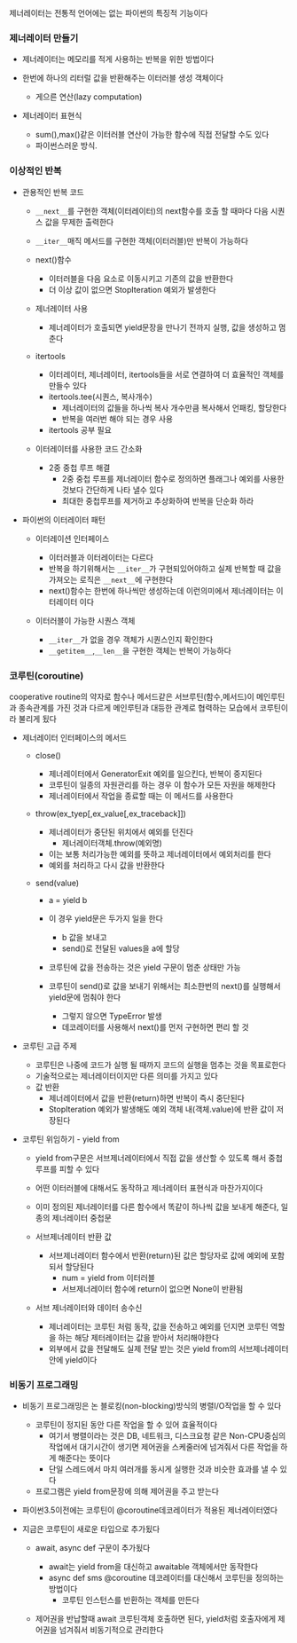 제너레이터는 전통적 언어에는 없는 파이썬의 특징적 기능이다


### 제너레이터 만들기
- 제너레이터는 메모리를 적게 사용하는 반복을 위한 방법이다
- 한번에 하나의 리터럴 값을 반환해주는 이터러블 생성 객체이다
    - 게으른 연산(lazy computation)

- 제너레이터 표현식
    - sum(),max()같은 이터러블 연산이 가능한 함수에 직접 전달할 수도 있다
    - 파이썬스러운 방식.

### 이상적인 반복
- 관용적인 반복 코드
    - ```__next__```를 구현한 객체(이터레이터)의 next함수를 호출 할 때마다 다음 시퀀스 값을 무제한 출력한다
    - ```__iter__```매직 메서드를 구현한 객체(이터러블)만 반복이 가능하다
    
    - next()함수
        - 이터러블을 다음 요소로 이동시키고 기존의 값을 반환한다
        - 더 이상 값이 없으면 StopIteration 예외가 발생한다
    
    - 제너레이터 사용
        - 제너레이터가 호출되면 yield문장을 만나기 전까지 실행, 값을 생성하고 멈춘다

    - itertools
        - 이터레이터, 제너레이터, itertools들을 서로 연결하여 더 효율적인 객체를 만들수 있다
        - itertools.tee(시퀀스, 복사개수)
            - 제너레이터의 값들을 하나씩 복사 개수만큼 복사해서 언패킹, 할당한다
            - 반복을 여러번 해야 되는 경우 사용
        - itertools 공부 필요

    - 이터레이터를 사용한 코드 간소화
        - 2중 중첩 루프 해결
            - 2중 중첩 루프를 제너레이터 함수로 정의하면 플래그나 예외를 사용한 것보다 간단하게 나타 낼수 있다
            - 최대한 중첩루프를 제거하고 추상화하여 반복을 단순화 하라

- 파이썬의 이터레이터 패턴
    - 이터레이션 인터페이스
        - 이터러블과 이터레이터는 다르다
        - 반복을 하기위해서는 ```__iter__```가 구현되있어야하고 실제 반복할 때 값을 가져오는 로직은 ```__next__```에 구현한다
        - next()함수는 한번에 하나씩만 생성하는데 이런의미에서 제너레이터는 이터레이터 이다
    
    - 이터러블이 가능한 시퀀스 객체
        - ```__iter__```가 없을 경우 객체가 시퀀스인지 확인한다
        - ```__getitem__```,```__len__```을 구현한 객체는 반복이 가능하다


### 코루틴(coroutine)
cooperative routine의 약자로 함수나 메서드같은 서브루틴(함수,메서드)이 메인루틴과 종속관계를 가진 것과 다르게 메인루틴과 대등한 관계로 협력하는 모습에서 코루틴이라 불리게 됬다

- 제너레이터 인터페이스의 메서드
    - close()
        - 제너레이터에서 GeneratorExit 예외를 일으킨다, 반복이 중지된다
        - 코루틴이 일종의 자원관리를 하는 경우 이 함수가 모든 자원을 해제한다
        - 제너레이터에서 작업을 종료할 때는 이 메서드를 사용한다

    - throw(ex_tyep[,ex_value[,ex_traceback]])        
        - 제너레이터가 중단된 위치에서 예외를 던진다
            - 제너레이터객체.throw(예외명)
        - 이는 보통 처리가능한 예외를 뜻하고 제너레이터에서 예외처리를 한다
        - 예외를 처리하고 다시 값을 반환한다

    - send(value)
        - a = yield b
        - 이 경우 yield문은 두가지 일을 한다
            - b 값을 보내고
            - send()로 전달된 values을 a에 할당

        - 코루틴에 값을 전송하는 것은 yield 구문이 멈춘 상태만 가능
        - 코루틴이 send()로 값을 보내기 위해서는 최소한번의 next()를 실행해서 yield문에 멈춰야 한다
            - 그렇지 않으면 TypeError 발생
            - 데코레이터를 사용해서 next()를 먼저 구현하면 편리 할 것


- 코루틴 고급 주제
    - 코루틴은 나중에 코드가 실행 될 때까지 코드의 실행을 멈추는 것을 목표로한다
    - 기술적으로는 제너레이터이지만 다른 의미를 가지고 있다
    - 값 반환
        - 제너레이터에서 값을 반환(return)하면 반복이 즉시 중단된다
        - StopIteration 예외가 발생해도 예외 객체 내(객체.value)에 반환 값이 저장된다

- 코루틴 위임하기 - yield from
    - yield from구문은 서브제너레이터에서 직접 값을 생산할 수 있도록 해서 중첩 루프를 피할 수 있다
    - 어떤 이터러블에 대해서도 동작하고 제너레이터 표현식과 마찬가지이다
    - 이미 정의된 제너레이터를 다른 함수에서 똑같이 하나씩 값을 보내게 해준다, 일종의 제너레이터 중첩문

    - 서브제너레이터 반환 값
        - 서브제너레이터 함수에서 반환(return)된 값은 할당자로 값에 예외에 포함되서 할당된다
            - num = yield from 이터러블
            - 서브제너레이터 함수에 return이 없으면 None이 반환됨
        
    - 서브 제너레이터와 데이터 송수신
        - 제너레이터는 코루틴 처럼 동작, 값을 전송하고 예외를 던지면 코루틴 역할을 하는 해당 제터레이터는 값을 받아서 처리해야한다
        - 외부에서 값을 전달해도 실제 전달 받는 것은 yield from의 서브제너레이터안에 yield이다

### 비동기 프로그래밍
- 비동기 프로그래밍은 논 블로킹(non-blocking)방식의 병렬I/O작업을 할 수 있다
    - 코루틴이 정지된 동안 다른 작업을 할 수 있어 효율적이다
        - 여기서 병렬이라는 것은 DB, 네트워크, 디스크요청 같은 Non-CPU중심의 작업에서 대기시간이 생기면 제어권을 스케줄러에 넘겨줘서 다른 작업을 하게 해준다는 뜻이다
        - 단일 스레드에서 마치 여러개를 동시게 실행한 것과 비슷한 효과를 낼 수 있다
    - 프로그램은 yield from문장에 의해 제어권을 주고 받는다

- 파이썬3.5이전에는 코루틴이 @coroutine데코레이터가 적용된 제너레이터였다
- 지금은 코루틴이 새로운 타입으로 추가됬다
    - await, async def 구문이 추가됬다
        - await는 yield from을 대신하고 awaitable 객체에서만 동작한다
        - async def sms @coroutine 데코레이터를 대신해서 코루틴을 정의하는 방법이다
            - 코루틴 인스턴스를 반환하는 객체를 만든다

    - 제어권을 반납할때 await 코루틴객체 호출하면 된다, yield처럼 호출자에게 제어권을 넘겨줘서 비동기적으로 관리한다




        